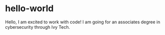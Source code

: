 # hello-world
Hello, I am excited to work with code!
I am going for an associates degree in cybersecurity through Ivy Tech.